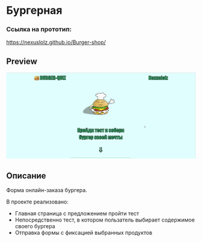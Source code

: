 # Бургерная

### Ссылка на прототип:
https://nexuslolz.github.io/Burger-shop/

## Preview

<img src='image/burger.gif' width='550'>

## Описание
Форма онлайн-заказа бургера.

В проекте реализовано:
- Главная страница с предложением пройти тест
- Непосредственно тест, в котором пользатель выбирает содержимое своего бургера
- Отправка формы с фиксацией выбранных продуктов
